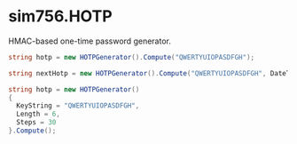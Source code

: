 # sim756.HOTP
HMAC-based one-time password generator.

```c#
string hotp = new HOTPGenerator().Compute("QWERTYUIOPASDFGH");
```
```c#
string nextHotp = new HOTPGenerator().Compute("QWERTYUIOPASDFGH", DateTime.UtcNow.AddSeconds(30));
```
```c#
string hotp = new HOTPGenerator()
{
  KeyString = "QWERTYUIOPASDFGH",
  Length = 6,
  Steps = 30
}.Compute();
```
